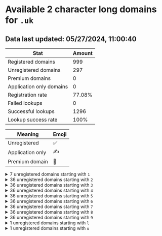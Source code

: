 # Available 2 character long domains for `.uk`

## Data last updated: 05/27/2024, 11:00:40

|Stat|Amount|
|--|--|
|Registered domains|999|
|Unregistered domains|297|
|Premium domains|0|
|Application only domains|0|
|Registration rate|77.08%|
|Failed lookups|0|
|Successful lookups|1296|
|Lookup success rate|100%|


|Meaning|Emoji|
|--|--|
|Unregistered|:white_check_mark:|
|Application only|:writing_hand:|
|Premium domain|:gem:|

<details>
<summary>7 unregistered domains starting with <bold><code>1</code></bold></summary>

|Type|Domain|
|--|--|
|:white_check_mark:|`13.uk`|
|:white_check_mark:|`14.uk`|
|:white_check_mark:|`15.uk`|
|:white_check_mark:|`16.uk`|
|:white_check_mark:|`17.uk`|
|:white_check_mark:|`18.uk`|
|:white_check_mark:|`19.uk`|
</details>
<details>
<summary>36 unregistered domains starting with <bold><code>2</code></bold></summary>

|Type|Domain|
|--|--|
|:white_check_mark:|`20.uk`|
|:white_check_mark:|`21.uk`|
|:white_check_mark:|`22.uk`|
|:white_check_mark:|`23.uk`|
|:white_check_mark:|`24.uk`|
|:white_check_mark:|`25.uk`|
|:white_check_mark:|`26.uk`|
|:white_check_mark:|`27.uk`|
|:white_check_mark:|`28.uk`|
|:white_check_mark:|`29.uk`|
|:white_check_mark:|`2a.uk`|
|:white_check_mark:|`2b.uk`|
|:white_check_mark:|`2c.uk`|
|:white_check_mark:|`2d.uk`|
|:white_check_mark:|`2e.uk`|
|:white_check_mark:|`2f.uk`|
|:white_check_mark:|`2g.uk`|
|:white_check_mark:|`2h.uk`|
|:white_check_mark:|`2i.uk`|
|:white_check_mark:|`2j.uk`|
|:white_check_mark:|`2k.uk`|
|:white_check_mark:|`2l.uk`|
|:white_check_mark:|`2m.uk`|
|:white_check_mark:|`2n.uk`|
|:white_check_mark:|`2o.uk`|
|:white_check_mark:|`2p.uk`|
|:white_check_mark:|`2q.uk`|
|:white_check_mark:|`2r.uk`|
|:white_check_mark:|`2s.uk`|
|:white_check_mark:|`2t.uk`|
|:white_check_mark:|`2u.uk`|
|:white_check_mark:|`2v.uk`|
|:white_check_mark:|`2w.uk`|
|:white_check_mark:|`2x.uk`|
|:white_check_mark:|`2y.uk`|
|:white_check_mark:|`2z.uk`|
</details>
<details>
<summary>36 unregistered domains starting with <bold><code>3</code></bold></summary>

|Type|Domain|
|--|--|
|:white_check_mark:|`30.uk`|
|:white_check_mark:|`31.uk`|
|:white_check_mark:|`32.uk`|
|:white_check_mark:|`33.uk`|
|:white_check_mark:|`34.uk`|
|:white_check_mark:|`35.uk`|
|:white_check_mark:|`36.uk`|
|:white_check_mark:|`37.uk`|
|:white_check_mark:|`38.uk`|
|:white_check_mark:|`39.uk`|
|:white_check_mark:|`3a.uk`|
|:white_check_mark:|`3b.uk`|
|:white_check_mark:|`3c.uk`|
|:white_check_mark:|`3d.uk`|
|:white_check_mark:|`3e.uk`|
|:white_check_mark:|`3f.uk`|
|:white_check_mark:|`3g.uk`|
|:white_check_mark:|`3h.uk`|
|:white_check_mark:|`3i.uk`|
|:white_check_mark:|`3j.uk`|
|:white_check_mark:|`3k.uk`|
|:white_check_mark:|`3l.uk`|
|:white_check_mark:|`3m.uk`|
|:white_check_mark:|`3n.uk`|
|:white_check_mark:|`3o.uk`|
|:white_check_mark:|`3p.uk`|
|:white_check_mark:|`3q.uk`|
|:white_check_mark:|`3r.uk`|
|:white_check_mark:|`3s.uk`|
|:white_check_mark:|`3t.uk`|
|:white_check_mark:|`3u.uk`|
|:white_check_mark:|`3v.uk`|
|:white_check_mark:|`3w.uk`|
|:white_check_mark:|`3x.uk`|
|:white_check_mark:|`3y.uk`|
|:white_check_mark:|`3z.uk`|
</details>
<details>
<summary>36 unregistered domains starting with <bold><code>4</code></bold></summary>

|Type|Domain|
|--|--|
|:white_check_mark:|`40.uk`|
|:white_check_mark:|`41.uk`|
|:white_check_mark:|`42.uk`|
|:white_check_mark:|`43.uk`|
|:white_check_mark:|`44.uk`|
|:white_check_mark:|`45.uk`|
|:white_check_mark:|`46.uk`|
|:white_check_mark:|`47.uk`|
|:white_check_mark:|`48.uk`|
|:white_check_mark:|`49.uk`|
|:white_check_mark:|`4a.uk`|
|:white_check_mark:|`4b.uk`|
|:white_check_mark:|`4c.uk`|
|:white_check_mark:|`4d.uk`|
|:white_check_mark:|`4e.uk`|
|:white_check_mark:|`4f.uk`|
|:white_check_mark:|`4g.uk`|
|:white_check_mark:|`4h.uk`|
|:white_check_mark:|`4i.uk`|
|:white_check_mark:|`4j.uk`|
|:white_check_mark:|`4k.uk`|
|:white_check_mark:|`4l.uk`|
|:white_check_mark:|`4m.uk`|
|:white_check_mark:|`4n.uk`|
|:white_check_mark:|`4o.uk`|
|:white_check_mark:|`4p.uk`|
|:white_check_mark:|`4q.uk`|
|:white_check_mark:|`4r.uk`|
|:white_check_mark:|`4s.uk`|
|:white_check_mark:|`4t.uk`|
|:white_check_mark:|`4u.uk`|
|:white_check_mark:|`4v.uk`|
|:white_check_mark:|`4w.uk`|
|:white_check_mark:|`4x.uk`|
|:white_check_mark:|`4y.uk`|
|:white_check_mark:|`4z.uk`|
</details>
<details>
<summary>36 unregistered domains starting with <bold><code>5</code></bold></summary>

|Type|Domain|
|--|--|
|:white_check_mark:|`50.uk`|
|:white_check_mark:|`51.uk`|
|:white_check_mark:|`52.uk`|
|:white_check_mark:|`53.uk`|
|:white_check_mark:|`54.uk`|
|:white_check_mark:|`55.uk`|
|:white_check_mark:|`56.uk`|
|:white_check_mark:|`57.uk`|
|:white_check_mark:|`58.uk`|
|:white_check_mark:|`59.uk`|
|:white_check_mark:|`5a.uk`|
|:white_check_mark:|`5b.uk`|
|:white_check_mark:|`5c.uk`|
|:white_check_mark:|`5d.uk`|
|:white_check_mark:|`5e.uk`|
|:white_check_mark:|`5f.uk`|
|:white_check_mark:|`5g.uk`|
|:white_check_mark:|`5h.uk`|
|:white_check_mark:|`5i.uk`|
|:white_check_mark:|`5j.uk`|
|:white_check_mark:|`5k.uk`|
|:white_check_mark:|`5l.uk`|
|:white_check_mark:|`5m.uk`|
|:white_check_mark:|`5n.uk`|
|:white_check_mark:|`5o.uk`|
|:white_check_mark:|`5p.uk`|
|:white_check_mark:|`5q.uk`|
|:white_check_mark:|`5r.uk`|
|:white_check_mark:|`5s.uk`|
|:white_check_mark:|`5t.uk`|
|:white_check_mark:|`5u.uk`|
|:white_check_mark:|`5v.uk`|
|:white_check_mark:|`5w.uk`|
|:white_check_mark:|`5x.uk`|
|:white_check_mark:|`5y.uk`|
|:white_check_mark:|`5z.uk`|
</details>
<details>
<summary>36 unregistered domains starting with <bold><code>6</code></bold></summary>

|Type|Domain|
|--|--|
|:white_check_mark:|`60.uk`|
|:white_check_mark:|`61.uk`|
|:white_check_mark:|`62.uk`|
|:white_check_mark:|`63.uk`|
|:white_check_mark:|`64.uk`|
|:white_check_mark:|`65.uk`|
|:white_check_mark:|`66.uk`|
|:white_check_mark:|`67.uk`|
|:white_check_mark:|`68.uk`|
|:white_check_mark:|`69.uk`|
|:white_check_mark:|`6a.uk`|
|:white_check_mark:|`6b.uk`|
|:white_check_mark:|`6c.uk`|
|:white_check_mark:|`6d.uk`|
|:white_check_mark:|`6e.uk`|
|:white_check_mark:|`6f.uk`|
|:white_check_mark:|`6g.uk`|
|:white_check_mark:|`6h.uk`|
|:white_check_mark:|`6i.uk`|
|:white_check_mark:|`6j.uk`|
|:white_check_mark:|`6k.uk`|
|:white_check_mark:|`6l.uk`|
|:white_check_mark:|`6m.uk`|
|:white_check_mark:|`6n.uk`|
|:white_check_mark:|`6o.uk`|
|:white_check_mark:|`6p.uk`|
|:white_check_mark:|`6q.uk`|
|:white_check_mark:|`6r.uk`|
|:white_check_mark:|`6s.uk`|
|:white_check_mark:|`6t.uk`|
|:white_check_mark:|`6u.uk`|
|:white_check_mark:|`6v.uk`|
|:white_check_mark:|`6w.uk`|
|:white_check_mark:|`6x.uk`|
|:white_check_mark:|`6y.uk`|
|:white_check_mark:|`6z.uk`|
</details>
<details>
<summary>36 unregistered domains starting with <bold><code>7</code></bold></summary>

|Type|Domain|
|--|--|
|:white_check_mark:|`70.uk`|
|:white_check_mark:|`71.uk`|
|:white_check_mark:|`72.uk`|
|:white_check_mark:|`73.uk`|
|:white_check_mark:|`74.uk`|
|:white_check_mark:|`75.uk`|
|:white_check_mark:|`76.uk`|
|:white_check_mark:|`77.uk`|
|:white_check_mark:|`78.uk`|
|:white_check_mark:|`79.uk`|
|:white_check_mark:|`7a.uk`|
|:white_check_mark:|`7b.uk`|
|:white_check_mark:|`7c.uk`|
|:white_check_mark:|`7d.uk`|
|:white_check_mark:|`7e.uk`|
|:white_check_mark:|`7f.uk`|
|:white_check_mark:|`7g.uk`|
|:white_check_mark:|`7h.uk`|
|:white_check_mark:|`7i.uk`|
|:white_check_mark:|`7j.uk`|
|:white_check_mark:|`7k.uk`|
|:white_check_mark:|`7l.uk`|
|:white_check_mark:|`7m.uk`|
|:white_check_mark:|`7n.uk`|
|:white_check_mark:|`7o.uk`|
|:white_check_mark:|`7p.uk`|
|:white_check_mark:|`7q.uk`|
|:white_check_mark:|`7r.uk`|
|:white_check_mark:|`7s.uk`|
|:white_check_mark:|`7t.uk`|
|:white_check_mark:|`7u.uk`|
|:white_check_mark:|`7v.uk`|
|:white_check_mark:|`7w.uk`|
|:white_check_mark:|`7x.uk`|
|:white_check_mark:|`7y.uk`|
|:white_check_mark:|`7z.uk`|
</details>
<details>
<summary>36 unregistered domains starting with <bold><code>8</code></bold></summary>

|Type|Domain|
|--|--|
|:white_check_mark:|`80.uk`|
|:white_check_mark:|`81.uk`|
|:white_check_mark:|`82.uk`|
|:white_check_mark:|`83.uk`|
|:white_check_mark:|`84.uk`|
|:white_check_mark:|`85.uk`|
|:white_check_mark:|`86.uk`|
|:white_check_mark:|`87.uk`|
|:white_check_mark:|`88.uk`|
|:white_check_mark:|`89.uk`|
|:white_check_mark:|`8a.uk`|
|:white_check_mark:|`8b.uk`|
|:white_check_mark:|`8c.uk`|
|:white_check_mark:|`8d.uk`|
|:white_check_mark:|`8e.uk`|
|:white_check_mark:|`8f.uk`|
|:white_check_mark:|`8g.uk`|
|:white_check_mark:|`8h.uk`|
|:white_check_mark:|`8i.uk`|
|:white_check_mark:|`8j.uk`|
|:white_check_mark:|`8k.uk`|
|:white_check_mark:|`8l.uk`|
|:white_check_mark:|`8m.uk`|
|:white_check_mark:|`8n.uk`|
|:white_check_mark:|`8o.uk`|
|:white_check_mark:|`8p.uk`|
|:white_check_mark:|`8q.uk`|
|:white_check_mark:|`8r.uk`|
|:white_check_mark:|`8s.uk`|
|:white_check_mark:|`8t.uk`|
|:white_check_mark:|`8u.uk`|
|:white_check_mark:|`8v.uk`|
|:white_check_mark:|`8w.uk`|
|:white_check_mark:|`8x.uk`|
|:white_check_mark:|`8y.uk`|
|:white_check_mark:|`8z.uk`|
</details>
<details>
<summary>36 unregistered domains starting with <bold><code>9</code></bold></summary>

|Type|Domain|
|--|--|
|:white_check_mark:|`90.uk`|
|:white_check_mark:|`91.uk`|
|:white_check_mark:|`92.uk`|
|:white_check_mark:|`93.uk`|
|:white_check_mark:|`94.uk`|
|:white_check_mark:|`95.uk`|
|:white_check_mark:|`96.uk`|
|:white_check_mark:|`97.uk`|
|:white_check_mark:|`98.uk`|
|:white_check_mark:|`99.uk`|
|:white_check_mark:|`9a.uk`|
|:white_check_mark:|`9b.uk`|
|:white_check_mark:|`9c.uk`|
|:white_check_mark:|`9d.uk`|
|:white_check_mark:|`9e.uk`|
|:white_check_mark:|`9f.uk`|
|:white_check_mark:|`9g.uk`|
|:white_check_mark:|`9h.uk`|
|:white_check_mark:|`9i.uk`|
|:white_check_mark:|`9j.uk`|
|:white_check_mark:|`9k.uk`|
|:white_check_mark:|`9l.uk`|
|:white_check_mark:|`9m.uk`|
|:white_check_mark:|`9n.uk`|
|:white_check_mark:|`9o.uk`|
|:white_check_mark:|`9p.uk`|
|:white_check_mark:|`9q.uk`|
|:white_check_mark:|`9r.uk`|
|:white_check_mark:|`9s.uk`|
|:white_check_mark:|`9t.uk`|
|:white_check_mark:|`9u.uk`|
|:white_check_mark:|`9v.uk`|
|:white_check_mark:|`9w.uk`|
|:white_check_mark:|`9x.uk`|
|:white_check_mark:|`9y.uk`|
|:white_check_mark:|`9z.uk`|
</details>
<details>
<summary>1 unregistered domains starting with <bold><code>l</code></bold></summary>

|Type|Domain|
|--|--|
|:white_check_mark:|`lu.uk`|
</details>
<details>
<summary>1 unregistered domains starting with <bold><code>u</code></bold></summary>

|Type|Domain|
|--|--|
|:white_check_mark:|`uk.uk`|
</details>